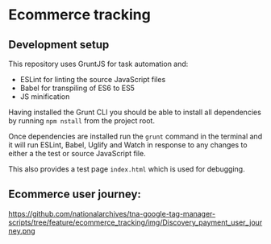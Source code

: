 # Ecommerce tracking

## Development setup

This repository uses GruntJS for task automation and:

* ESLint for linting the source JavaScript files
* Babel for transpiling of ES6 to ES5
* JS minification
 
Having installed the Grunt CLI you should be able to install all dependencies by running `npm nstall` from the project root. 

Once dependencies are installed run the `grunt` command in the terminal and it will run ESLint, Babel, Uglify and Watch in response to any changes to either a the test or source JavaScript file.

This also provides a test page `index.html` which is used for debugging.

## Ecommerce user journey:

https://github.com/nationalarchives/tna-google-tag-manager-scripts/tree/feature/ecommerce_tracking/img/Discovery_payment_user_journey.png

